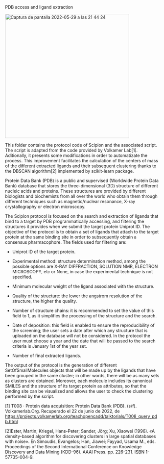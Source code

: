 PDB access and ligand extraction

<img width="405" alt="Captura de pantalla 2022-05-29 a las 21 44 24" src="https://user-images.githubusercontent.com/83068588/175141769-792a9b8a-e053-4be5-b778-06b8e0956e8d.png">


This folder contains the protocol code of Scipion and the associated script. The script is adapted from the code provided by Volkamer Lab[1]. 
Aditionally, it presents some modifications in order to automatizate the process. This improvement facilitates the calculation of the centers of mass of the different extracted ligands and their subsequent clustering thanks to the DBSCAN algorithm[2] implemented by scikit-learn package.


Protein Data Bank (PDB) is a public and supervised (Worldwide Protein Data Bank) database that stores the three-dimensional (3D) structure of different nucleic acids and proteins. 
These structures are provided by different biologists and biochemists from all over the world who obtain them through different techniques such as magnetic/nuclear resonance, X-ray crystallography or electron microscopy.

The Scipion protocol is focused on the search and extraction of ligands that bind to a target by PDB programmatically accessing, and filtering the structures it provides when we submit the target protein Uniprot ID. The objective of the protocol is to obtain a set of ligands that attach to the target protein at the same binding site in order to subsequently obtain a consensus pharmacophore. 
The fields used for filtering are: 
-	Uniprot ID of the target protein.

-	Experimental method: structure determination method, among the possible options are X-RAY DIFFRACTION, SOLUTION NMR, ELECTRON MICROSCOPY, etc or None, in case the experimental technique is not specified.

-	Minimum molecular weight of the ligand associated with the structure. 

-	Quality of the structure: the lower the angstrom resolution of the structure, the higher the quality.

-	Number of structure chains: it is recommended to set the value of this field to 1, as it simplifies the processing of the structure and the search.

-	Date of deposition: this field is enabled to ensure the reproducibility of the screening; the user sets a date after which any structure that is uploaded on the database will not be considered. In the protocol the user must choose a year and the date that will be passed to the search criteria is January 1st of the year set.

-	Number of final extracted ligands.


The output of the protocol is the generation of different SetOfSmallMolecules objects that will be made up by the ligands that have been grouped in the same cluster; in other words, there will be as many sets as clusters are obtained. 
Moreover, each molecule includes its canonical SMILES and the structure of its target protein as attributes, so that the binding site can be visualized and allows the user to check the clustering performed by the script.


[1] T008 · Protein data acquisition: Protein Data Bank (PDB). (s/f). Volkamerlab.Org. Recuperado el 22 de junio de 2022, de https://projects.volkamerlab.org/teachopencadd/talktorials/T008_query_pdb.html

[2]Ester, Martin; Kriegel, Hans-Peter; Sander, Jörg; Xu, Xiaowei (1996). «A density-based algorithm for discovering clusters in large spatial databases with noise». En Simoudis, Evangelos; Han, Jiawei; Fayyad, Usama M., eds. Proceedings of the Second International Conference on Knowledge Discovery and Data Mining (KDD-96). AAAI Press. pp. 226-231. ISBN 1-57735-004-9.
